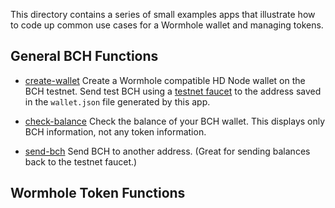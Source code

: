 This directory contains a series of small examples apps that illustrate how
to code up common use cases for a Wormhole wallet and managing tokens.

## General BCH Functions

- [create-wallet](create-wallet) Create a Wormhole compatible HD Node wallet on
  the BCH testnet. Send test BCH using a
  [testnet faucet](https://testnet.manu.backend.hamburg/bitcoin-cash-faucet) to
  the address saved in the `wallet.json` file generated by this app.

- [check-balance](check-balance) Check the balance of your BCH wallet. This displays
  only BCH information, not any token information.

- [send-bch](send-bch) Send BCH to another address. (Great for sending balances
  back to the testnet faucet.)

## Wormhole Token Functions
